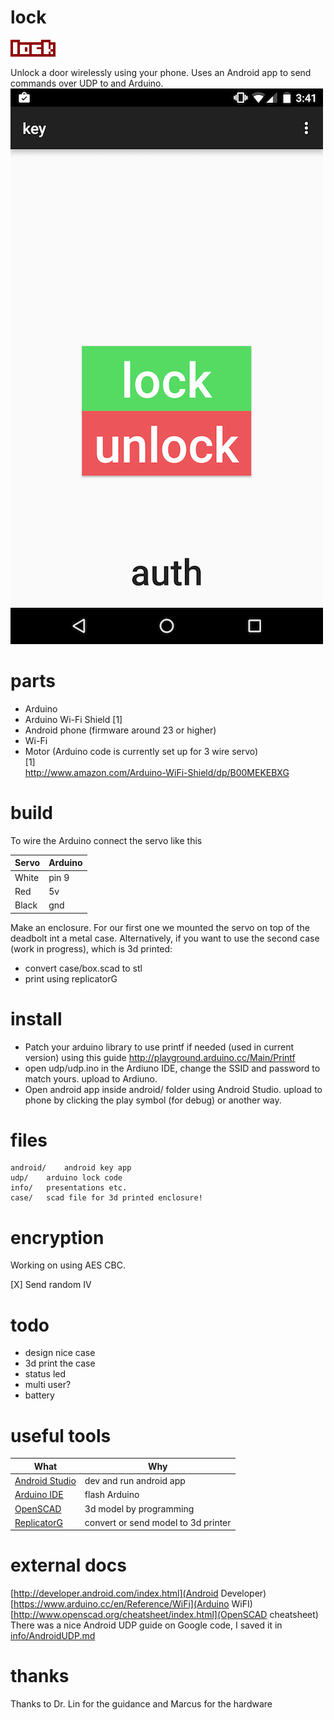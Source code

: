 lock
====

![lock logo](img/logo.png)

Unlock a door wirelessly using your phone.
Uses an Android app to send commands over UDP to and Arduino.
![android key app screenshot](img/screenshot.png)

# parts
* Arduino
* Arduino Wi-Fi Shield [1]
* Android phone (firmware around 23 or higher)
* Wi-Fi
* Motor (Arduino code is currently set up for 3 wire servo)  
[1]  
http://www.amazon.com/Arduino-WiFi-Shield/dp/B00MEKEBXG

# build
To wire the Arduino connect the servo like this

| Servo	| Arduino |
| -----	| ------- |
| White | pin 9	  |
| Red	| 5v	  |
| Black	| gnd	  |

Make an enclosure.
For our first one we mounted the servo on top of the deadbolt int a metal case. 
Alternatively, if you want to use the second case (work in progress), which is 3d printed:
* convert case/box.scad to stl
* print using replicatorG

# install
* Patch your arduino library to use printf if needed (used in current version) using this guide http://playground.arduino.cc/Main/Printf
* open udp/udp.ino in the Ardiuno IDE, change the SSID and password to match yours. upload to Ardiuno.
* Open android app inside android/ folder using Android Studio. upload to phone by clicking the play symbol (for debug) or another way.

# files 
```
android/	android key app
udp/	arduino lock code
info/	presentations etc.
case/	scad file for 3d printed enclosure!
```

# encryption
Working on using AES CBC.

[X] Send random IV

# todo
* design nice case
* 3d print the case
* status led
* multi user?
* battery

# useful tools
| What	| Why	|
| ----- | ----- |
| [Android Studio](http://developer.android.com/sdk/index.html) | dev and run android app |
| [Arduino IDE](https://www.arduino.cc/en/Main/Software) | flash Arduino |
| [OpenSCAD](http://www.openscad.org) | 3d model by programming |
| [ReplicatorG](http://replicat.org/download) | convert or send model to 3d printer |

# external docs
[http://developer.android.com/index.html](Android Developer)
[https://www.arduino.cc/en/Reference/WiFi](Arduino WiFI)
[http://www.openscad.org/cheatsheet/index.html](OpenSCAD cheatsheet)
There was a nice Android UDP guide on Google code, I saved it in [info/AndroidUDP.md](info/AndroidUDP.md)
 
# thanks
Thanks to Dr. Lin for the guidance and Marcus for the hardware

